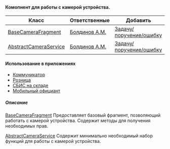 #### Комопнент для работы с камерой устройства.

|Класс|Ответственные|Добавить|
|-----|-------------|--------|
|[BaseCameraFragment](src/main/java/ru/tensor/sbis/camera/BaseCameraFragment.java)|[Болдинов А.М.](https://online.sbis.ru/person/24f28dc0-4a33-4cb9-9c87-8be072ea0e0c)|[Задачу/поручение/ошибку](https://online.sbis.ru/area/d5cff451-8688-4af0-970a-8127570b0308)|
|[AbstractCameraService](src/main/java/ru/tensor/sbis/camera/service/AbstractCameraService.java)|[Болдинов А.М.](https://online.sbis.ru/person/24f28dc0-4a33-4cb9-9c87-8be072ea0e0c)|[Задачу/поручение/ошибку](https://online.sbis.ru/area/d5cff451-8688-4af0-970a-8127570b0308)|

#### Использование в приложениях
- [Коммуникатор](https://git.sbis.ru/mobileworkspace/apps/droid/communicator)
- [Розница](https://git.sbis.ru/mobileworkspace/apps/droid/retail)
- [СБИС на складе](https://git.sbis.ru/mobileworkspace/apps/droid/storekeeper)
- [Мобильный официант](https://git.sbis.ru/mobileworkspace/apps/droid/waiter2)

##### Описание
[BaseCameraFragment](src/main/java/ru/tensor/sbis/camera/BaseCameraFragment.java)
Предоставляет базовый фрагмент, позволяющий работать с камерой устройства. Содержит методы для получения необходимых прав.

[AbstractCameraService](src/main/java/ru/tensor/sbis/camera/service/AbstractCameraService.java)
Содержит минимально необходимый набор функций для работы с камерой устройства.
